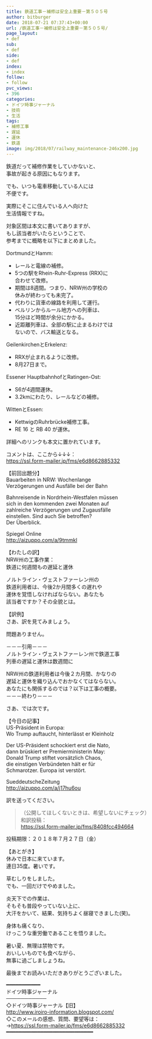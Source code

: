 ```yaml
---
title: 鉄道工事－補修は安全上重要－第５０５号
author: bitburger
date: 2018-07-21 07:37:43+00:00
url: /鉄道工事－補修は安全上重要－第５０５号/
page_layout:
- def
sub:
- def
side:
- def
index:
- index
follow:
- follow
pvc_views:
- 396
categories:
- ドイツ時事ジャーナル
- 技術
- 生活
tags:
- 補修工事
- 遅延
- 運休
- 鉄道
image: img/2018/07/railway_maintenance-246x200.jpg
---
```

鉄道だって補修作業をしていかないと、  
事故が起きる原因にもなります。  
  
でも、いつも電車移動している人には  
不便です。  
  
実際にそこに住んでいる人へ向けた  
生活情報ですね。

対象区間は本文に書いてありますが、  
もし該当者がいたらということで、  
参考までに概略を以下にまとめました。

DortmundとHamm:

  * レールと電線の補修。
  * 5つの駅をRhein-Ruhr-Express (RRX)に  
    合わせて改修。
  * 期間は8週間。つまり、NRW州の学校の  
    休みが終わっても未完了。
  * 代わりに貨車の線路を利用して運行。
  * ベルリンからルール地方への列車は、  
    15分ほど時間が余分にかかる。
  * 近距離列車は、全部の駅に止まるわけでは  
    ないので、バス輸送となる。

GeilenkirchenとErkelenz:

  * RRXが止まれるように改修。
  * 8月27日まで。

Essener HauptbahnhofとRatingen-Ost:

  * S6が4週間運休。
  * 3.2kmにわたり、レールなどの補修。

WittenとEssen:

  * KettwigのRuhrbrücke補修工事。
  * RE 16 と RB 40 が運休。

詳細へのリンクも本文に置かれています。  
  
コメントは、ここから↓↓↓：  
<https://ssl.form-mailer.jp/fms/e6d8662885332>

【前回出題分】  
Bauarbeiten in NRW: Wochenlange  
Verzögerungen und Ausfälle bei der Bahn  
  
Bahnreisende in Nordrhein-Westfalen müssen  
sich in den kommenden zwei Monaten auf  
zahlreiche Verzögerungen und Zugausfälle  
einstellen. Sind auch Sie betroffen?  
Der Überblick.  
  
Spiegel Online  
<http://aizuppo.com/a/9tmmkl>

【わたしの訳】  
NRW州の工事作業：  
鉄道に何週間もの遅延と運休  
  
ノルトライン・ヴェストファーレン州の  
鉄道利用者は、今後2か月間多くの遅れや  
運休を覚悟しなければならない。あなたも  
該当者ですか？その全貌とは。

【訳例】  
さあ、訳を見てみましょう。  
  
問題ありません。

－－－引用－－－  
ノルトライン・ヴェストファーレン州で鉄道工事  
列車の遅延と運休は数週間に  
  
NRW州の鉄道利用者は今後２カ月間、かなりの  
遅延と運休を織り込んでおかなくてはならない。  
あなたにも関係するのでは？以下は工事の概要。  
－－－終わり－－－

さあ、では次です。  
  
【今日の記事】  
US-Präsident in Europa:  
Wo Trump auftaucht, hinterlässt er Kleinholz  
  
Der US-Präsident schockiert erst die Nato,  
dann brüskiert er Premierministerin May:  
Donald Trump stiftet vorsätzlich Chaos,  
die einstigen Verbündeten hält er für  
Schmarotzer. Europa ist verstört.  
  
SueddeutscheZeitung  
<http://aizuppo.com/a/j17hu6ou>

訳を送ってください。  
> （公開してほしくないときは、希望しないにチェック）  
和訳投稿：  
 <https://ssl.form-mailer.jp/fms/8408fcc494664>  
  
投稿期限：２０１８年７月２７日（金）

【あとがき】  
休みで日本に来ています。  
連日35度。暑いです。  
  
草むしりをしました。  
でも、一回だけでやめました。  
  
炎天下での作業は、  
そもそも普段やっていない上に、  
大汗をかいて、結果、気持ちよく昼寝できました(笑)。  
  
身体も痛くなり、  
けっこうな重労働であることを悟りました。  
  
暑い夏、無理は禁物です。  
おいしいものでも食べながら、  
無事に過ごしましょうね。  
  
最後までお読みいただきありがとうございました。

━━━━━━━━━━━  
ドイツ時事ジャーナル  
───────────  
◇ドイツ時事ジャーナル【旧】  
<http://www.iroiro-information.blogspot.com/>  
◇このメールの感想、質問、要望等は：  
-><https://ssl.form-mailer.jp/fms/e6d8662885332>  
━━━━━━━━━━━━━━━━━━━━━━━━━━━━